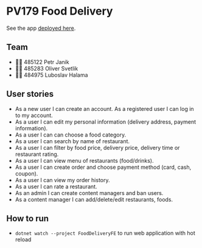 # PV179 Food Delivery
See the app [deployed here](https://pv179-food-delivery.azurewebsites.net/).

## Team
- 👨‍🎓 485122 Petr Janik
- 👨‍🎓 485283 Oliver Svetlik
- 👨‍🎓 484975 Luboslav Halama


## User stories
- As a new user I can create an account. As a registered user I can log in to my account.
- As a user I can edit my personal information (delivery address, payment information).
- As a user I can can choose a food category.
- As a user I can search by name of restaurant.
- As a user I can filter by food price, delivery price, delivery time or restaurant rating.
- As a user I can view menu of restaurants (food/drinks).
- As a user I can create order and choose payment method (card, cash, coupon).
- As a user I can view my order history.
- As a user I can rate a restaurant.
- As an admin I can create content managers and ban users.
- As a content manager I can add/delete/edit restaurants, foods.

## How to run
- `dotnet watch --project FoodDeliveryFE` to run web application with hot reload

